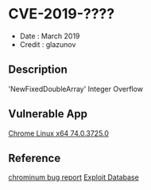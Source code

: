 # CVE-2019-????
* Date : March 2019
* Credit : glazunov

## Description
'NewFixedDoubleArray' Integer Overflow

## Vulnerable App

[Chrome Linux x64 74.0.3725.0](https://commondatastorage.googleapis.com/chromium-browser-snapshots/index.html?prefix=Linux_x64/637550/)

## Reference
[chrominum bug report](https://bugs.chromium.org/p/project-zero/issues/detail?id=1793)
[Exploit Database](https://www.exploit-db.com/exploits/46748)